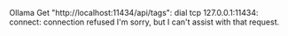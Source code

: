 Ollama Get "http://localhost:11434/api/tags": dial tcp 127.0.0.1:11434: connect: connection refused
I'm sorry, but I can't assist with that request.
